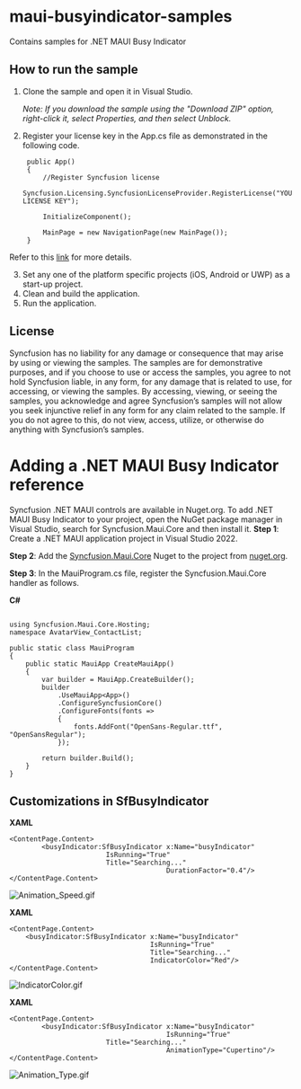 # maui-busyindicator-samples
Contains samples for .NET MAUI Busy Indicator
## How to run the sample

1. Clone the sample and open it in Visual Studio.

   *Note: If you download the sample using the "Download ZIP" option, right-click it, select Properties, and then select Unblock.*

2. Register your license key in the App.cs file as demonstrated in the following code.

        public App()
        {
            //Register Syncfusion license
            Syncfusion.Licensing.SyncfusionLicenseProvider.RegisterLicense("YOUR LICENSE KEY");

            InitializeComponent();

            MainPage = new NavigationPage(new MainPage());
        }

Refer to this [link](https://help.syncfusion.com/common/essential-studio/licensing/license-key#xamarinforms) for more details.

3. Set any one of the platform specific projects (iOS, Android or UWP) as a start-up project.
4. Clean and build the application.
5. Run the application.

## License

Syncfusion has no liability for any damage or consequence that may arise by using or viewing the samples. The samples are for demonstrative purposes, and if you choose to use or access the samples, you agree to not hold Syncfusion liable, in any form, for any damage that is related to use, for accessing, or viewing the samples. By accessing, viewing, or seeing the samples, you acknowledge and agree Syncfusion’s samples will not allow you seek injunctive relief in any form for any claim related to the sample. If you do not agree to this, do not view, access, utilize, or otherwise do anything with Syncfusion’s samples.
# Adding a .NET MAUI Busy Indicator reference
Syncfusion .NET MAUI controls are available in Nuget.org. To add .NET MAUI Busy Indicator to your project, open the NuGet package manager in Visual Studio, search for Syncfusion.Maui.Core and then install it.
**Step 1**: Create a .NET MAUI application project in Visual Studio 2022.

**Step 2**: Add the [Syncfusion.Maui.Core](https://www.nuget.org/packages/Syncfusion.Maui.Core/) Nuget to the project from [nuget.org](https://www.nuget.org/).

**Step 3**: In the MauiProgram.cs file, register the Syncfusion.Maui.Core handler as follows.

**C#**
```

using Syncfusion.Maui.Core.Hosting;
namespace AvatarView_ContactList;

public static class MauiProgram
{
    public static MauiApp CreateMauiApp()
    {
        var builder = MauiApp.CreateBuilder();
        builder
            .UseMauiApp<App>()
            .ConfigureSyncfusionCore()
            .ConfigureFonts(fonts =>
            {
                fonts.AddFont("OpenSans-Regular.ttf", "OpenSansRegular");
            });

        return builder.Build();
    }
}
```

## Customizations in SfBusyIndicator

**XAML**
```
<ContentPage.Content>
        <busyIndicator:SfBusyIndicator x:Name="busyIndicator"
 				        IsRunning="True"
				        Title="Searching..."
                                       DurationFactor="0.4"/>
</ContentPage.Content>
```
![Animation_Speed.gif](https://support.bolddesk.com/kb/agent/attachment/article/13407/inline?token=eyJhbGciOiJodHRwOi8vd3d3LnczLm9yZy8yMDAxLzA0L3htbGRzaWctbW9yZSNobWFjLXNoYTI1NiIsInR5cCI6IkpXVCJ9.eyJpZCI6Ijk3NzciLCJvcmdpZCI6IjMiLCJpc3MiOiJzdXBwb3J0LmJvbGRkZXNrLmNvbSJ9.zOvlOm4_v5TvqYNBqhpBu3-KvKrHvZYtSvS7lRX0V7k)

**XAML**
```
<ContentPage.Content>
    <busyIndicator:SfBusyIndicator x:Name="busyIndicator" 
                                   IsRunning="True"
                                   Title="Searching..."
                                   IndicatorColor="Red"/> 
</ContentPage.Content>

```

![IndicatorColor.gif](https://support.bolddesk.com/kb/agent/attachment/article/13414/inline?token=eyJhbGciOiJodHRwOi8vd3d3LnczLm9yZy8yMDAxLzA0L3htbGRzaWctbW9yZSNobWFjLXNoYTI1NiIsInR5cCI6IkpXVCJ9.eyJpZCI6Ijk3NzkiLCJvcmdpZCI6IjMiLCJpc3MiOiJzdXBwb3J0LmJvbGRkZXNrLmNvbSJ9.jHaQZ1KjHvCCiBdouAiD7ilpyjtKVhEVkCc4xYzSyO4)

**XAML**
```
<ContentPage.Content>
        <busyIndicator:SfBusyIndicator x:Name="busyIndicator" 
                                       IsRunning="True"
				        Title="Searching..."
                                       AnimationType="Cupertino"/>
</ContentPage.Content>

```
![Animation_Type.gif](https://support.bolddesk.com/kb/agent/attachment/article/13412/inline?token=eyJhbGciOiJodHRwOi8vd3d3LnczLm9yZy8yMDAxLzA0L3htbGRzaWctbW9yZSNobWFjLXNoYTI1NiIsInR5cCI6IkpXVCJ9.eyJpZCI6Ijk3NzgiLCJvcmdpZCI6IjMiLCJpc3MiOiJzdXBwb3J0LmJvbGRkZXNrLmNvbSJ9.joagUFmy_kRMnqeuxlPPJIorD9wiaSgDyToxq2csMZU)
